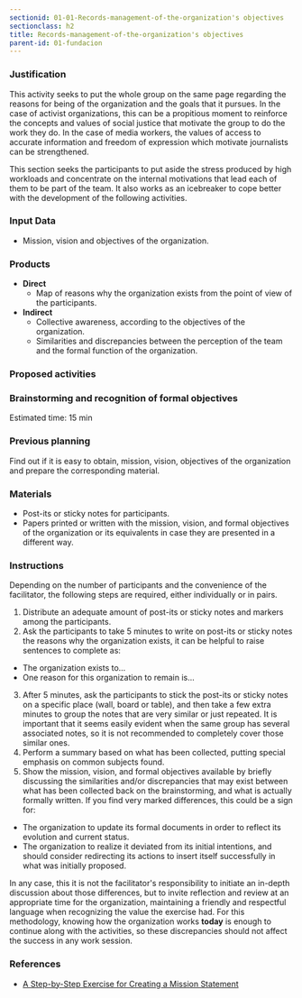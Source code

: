 ```yaml
---
sectionid: 01-01-Records-management-of-the-organization's objectives
sectionclass: h2
title: Records-management-of-the-organization's objectives
parent-id: 01-fundacion
---
```


### Justification
This activity seeks to put the whole group on the same page regarding the reasons for being of the organization and the goals that it pursues. In the case of activist organizations, this can be a propitious moment to reinforce the concepts and values of social justice that motivate the group to do the work they do. In the case of media workers, the values of access to accurate information and freedom of expression which motivate journalists can be strengthened.

This section seeks the participants to put aside the stress produced by high workloads and concentrate on the internal motivations that lead each of them to be part of the team. It also works as an icebreaker to cope better with the development of the following activities.

### Input Data
* Mission, vision and objectives of the organization.

### Products
* **Direct**
  * Map of reasons why the organization exists from the point of view of the participants.
* **Indirect**
  * Collective awareness, according to the objectives of the organization.
  * Similarities and discrepancies between the perception of the team and the formal function of the organization.

### Proposed activities

### Brainstorming and recognition of formal objectives

Estimated time: 15 min

### Previous planning
Find out if it is easy to obtain, mission, vision, objectives of the organization and prepare the corresponding material.

### Materials
* Post-its or sticky notes for participants.
* Papers printed or written with the mission, vision, and formal objectives of the organization or its equivalents in case they are presented in a different way.

### Instructions
Depending on the number of participants and the convenience of the facilitator, the following steps are required, either individually or in pairs.
1. Distribute an adequate amount of post-its or sticky notes and markers among the participants.
2. Ask the participants to take 5 minutes to write on post-its or sticky notes the reasons why the organization exists, it can be helpful to raise sentences to complete as:
  * The organization exists to...
  * One reason for this organization to remain is...
3. After 5 minutes, ask the participants to stick the post-its or sticky notes on a specific place (wall, board or table), and then take a few extra minutes to group the notes that are very similar or just repeated. It is important that it seems easily evident when the same group has several associated notes, so it is not recommended to completely cover those similar ones.
4. Perform a summary based on what has been collected, putting special emphasis on common subjects found.
5. Show the mission, vision, and formal objectives available by briefly discussing the similarities and/or discrepancies that may exist between what has been collected back on the brainstorming, and what is actually formally written. If you find very marked differences, this could be a sign for:
  * The organization to update its formal documents in order to reflect its evolution and current status.
  * The organization to realize it deviated from its initial intentions, and should consider redirecting its actions to insert itself successfully in what was initially proposed.

  In any case, this it is not  the facilitator's responsibility to initiate an in-depth discussion about those differences, but to invite reflection and review at an appropriate time for the organization, maintaining a friendly and respectful language when recognizing the value the exercise had. For this methodology, knowing how the organization works **today** is enough to continue along with the activities, so these discrepancies should not affect the success in any work session.

### References
* [A Step-by-Step Exercise for
Creating a Mission Statement](http://www.jeffersonawards.org/wp-content/uploads/2016/10/Mission-Statement-Exercise.pdf)
